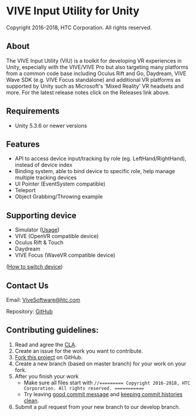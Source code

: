 # VIVE Input Utility for Unity
Copyright 2016-2018, HTC Corporation. All rights reserved.

## About

The VIVE Input Utility (VIU) is a toolkit for developing VR experiences in Unity, especially with the VIVE/VIVE Pro but also targeting many platforms from a common code base including Oculus Rift and Go, Daydream, VIVE Wave SDK (e.g. VIVE Focus standalone) and additional VR platforms as supported by Unity such as Microsoft's 'Mixed Reality' VR headsets and more. For the latest release notes click on the Releases link above.

## Requirements

- Unity 5.3.6 or newer versions

## Features

- API to access device input/tracking by role (eg. LeftHand/RightHand), instead of device index
- Binding system, able to bind device to specific role, help manage multiple tracking devices
- UI Pointer (EventSystem compatible)
- Teleport
- Object Grabbing/Throwing example

## Supporting device

* Simulator ([Usage](https://github.com/ViveSoftware/ViveInputUtility-Unity/wiki/Simulator)) 
* VIVE (OpenVR compatible device) 
* Oculus Rift & Touch 
* Daydream 
* VIVE Focus (WaveVR compatible device)

([How to switch device](https://github.com/ViveSoftware/ViveInputUtility-Unity/wiki/VIU-Settings))

## Contact Us 

Email: ViveSoftware@htc.com

Repository: [GitHub](https://github.com/ViveSoftware/ViveInputUtility-Unity)

## Contributing guidelines:

1. Read and agree the [CLA](https://github.com/ViveSoftware/ViveInputUtility-Unity/blob/master/CONTRIBUTING.md).
2. Create an issue for the work you want to contribute.
3. [Fork this project](https://github.com/ViveSoftware/ViveInputUtility-Unity/fork) on GitHub.
4. Create a new branch (based on master branch) for your work on your fork.
5. After you finish your work
    - Make sure all files start with `//========= Copyright 2016-2018, HTC Corporation. All rights reserved. ===========`
    - Try leaving [good commit message](https://chris.beams.io/posts/git-commit/) and [keeping commit histories clean](https://www.notion.so/Keeping-Commit-Histories-Clean-0f717c4e802c4a0ebd852cf9337ce5d2).
6. Submit a pull request from your new branch to our develop branch.
